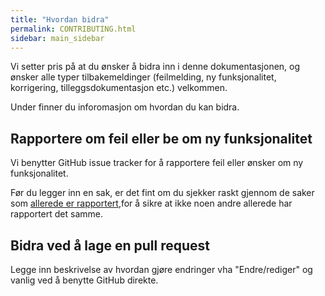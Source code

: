 ```yaml
---
title: "Hvordan bidra"
permalink: CONTRIBUTING.html
sidebar: main_sidebar
---
```


Vi setter pris på at du ønsker å bidra inn i denne dokumentasjonen, og ønsker alle typer tilbakemeldinger (feilmelding, ny funksjonalitet, korrigering, tilleggsdokumentasjon etc.) velkommen.

Under finner du inforomasjon om hvordan du kan bidra.


## Rapportere om feil eller be om ny funksjonalitet

Vi benytter GitHub issue tracker for å rapportere feil eller ønsker om ny funksjonalitet.

Før du legger inn en sak, er det fint om du sjekker raskt gjennom de saker som [allerede er rapportert](https://github.com/amzn/jekyll-doc-project/issues),for å sikre at ikke noen andre allerede har rapportert det samme.


## Bidra ved å lage en pull request

Legge inn beskrivelse av hvordan gjøre endringer vha "Endre/rediger" og vanlig ved å benytte GitHub direkte.

